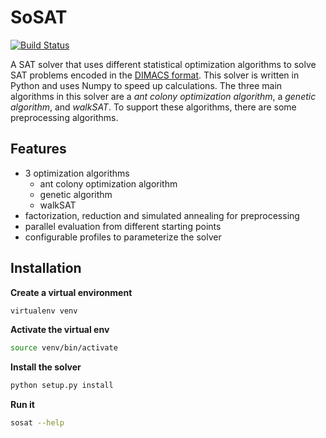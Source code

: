 # SoSAT

[![Build Status](https://travis-ci.org/domoritz/SoSAT.png)](https://travis-ci.org/domoritz/SoSAT)

A SAT solver that uses different statistical optimization algorithms to solve SAT problems encoded in the [DIMACS format](http://www.satcompetition.org/2009/format-benchmarks2009.html). This solver is written in Python and uses Numpy to speed up calculations. The three main algorithms in this solver are a *ant colony optimization algorithm*, a *genetic algorithm*, and *walkSAT*. To support these algorithms, there are some preprocessing algorithms.


## Features

* 3 optimization algorithms
  * ant colony optimization algorithm
  * genetic algorithm
  * walkSAT
* factorization, reduction and simulated annealing for preprocessing
* parallel evaluation from different starting points
* configurable profiles to parameterize the solver


## Installation

**Create a virtual environment**

```bash
virtualenv venv
```

**Activate the virtual env**

```bash
source venv/bin/activate
```

**Install the solver**

```bash
python setup.py install
```

**Run it**

```bash
sosat --help
```